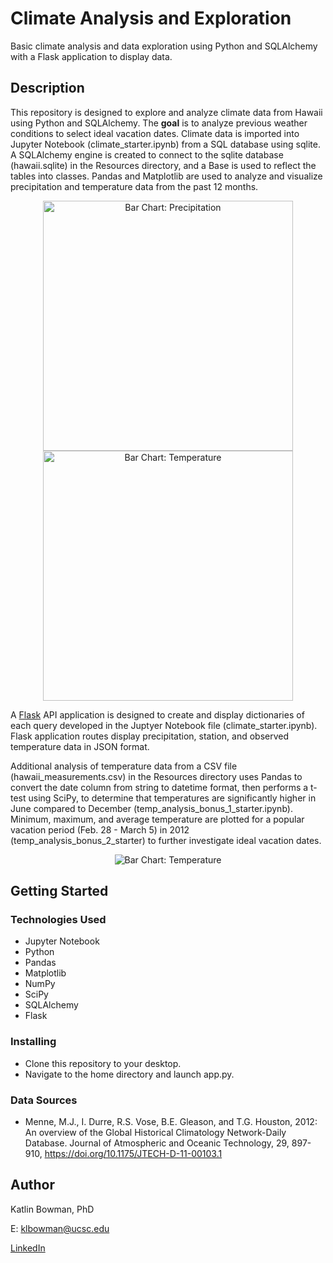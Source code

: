 # Climate Analysis and Exploration 

Basic climate analysis and data exploration using Python and SQLAlchemy with a Flask application to display data.

## Description

This repository is designed to explore and analyze climate data from Hawaii using Python and SQLAlchemy. The **goal** is to analyze previous weather conditions to select ideal vacation dates. Climate data is imported into Jupyter Notebook (climate_starter.ipynb) from a SQL database using sqlite. A SQLAlchemy engine is created to connect to the sqlite database (hawaii.sqlite) in the Resources directory, and a Base is used to reflect the tables into classes. Pandas and Matplotlib are used to analyze and visualize precipitation and temperature data from the past 12 months. 

<p align="center">
  <img src="https://user-images.githubusercontent.com/74067302/146426590-1af40c96-2eb9-41bf-8c24-91a2f3255091.png" alt="Bar Chart: Precipitation" width="400"/>
  <img src="https://user-images.githubusercontent.com/74067302/146426600-9f1b4237-d2d7-42b4-bedd-50bd08b6a4d5.png" alt="Bar Chart: Temperature" width="400"/>
</p>

A [Flask](https://flask.palletsprojects.com/en/2.0.x/) API application is designed to create and display dictionaries of each query developed in the Juptyer Notebook file (climate_starter.ipynb). Flask application routes display precipitation, station, and observed temperature data in JSON format. 

Additional analysis of temperature data from a CSV file (hawaii_measurements.csv) in the Resources directory uses Pandas to convert the date column from string to datetime format, then performs a t-test using SciPy, to determine that temperatures are significantly higher in June compared to December (temp_analysis_bonus_1_starter.ipynb). Minimum, maximum, and average temperature are plotted for a popular vacation period (Feb. 28 - March 5) in 2012 (temp_analysis_bonus_2_starter) to further investigate ideal vacation dates.

<p align="center">
  <img src="https://user-images.githubusercontent.com/74067302/146430095-b96c9a58-5282-4d2a-9f0f-c9512e7710c0.png" alt="Bar Chart: Temperature"/>
</p>


## Getting Started

### Technologies Used 

* Jupyter Notebook
* Python
* Pandas
* Matplotlib
* NumPy
* SciPy
* SQLAlchemy
* Flask

### Installing

* Clone this repository to your desktop.
* Navigate to the home directory and launch app.py.

### Data Sources

* Menne, M.J., I. Durre, R.S. Vose, B.E. Gleason, and T.G. Houston, 2012: An overview of the Global Historical Climatology Network-Daily Database. Journal of Atmospheric and Oceanic Technology, 29, 897-910, https://doi.org/10.1175/JTECH-D-11-00103.1


## Author

Katlin Bowman, PhD

E: klbowman@ucsc.edu

[LinkedIn](https://www.linkedin.com/in/katlin-bowman/)
